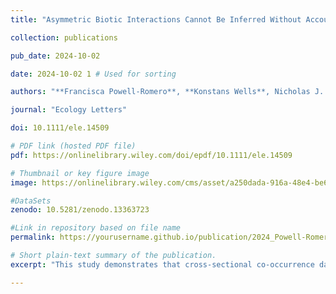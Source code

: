 ```yaml
---
title: "Asymmetric Biotic Interactions Cannot Be Inferred Without Accounting for Priority Effect"

collection: publications

pub_date: 2024-10-02

date: 2024-10-02 1 # Used for sorting 

authors: "**Francisca Powell-Romero**, **Konstans Wells**, Nicholas J. Clark"

journal: "Ecology Letters"

doi: 10.1111/ele.14509

# PDF link (hosted PDF file)
pdf: https://onlinelibrary.wiley.com/doi/epdf/10.1111/ele.14509

# Thumbnail or key figure image
image: https://onlinelibrary.wiley.com/cms/asset/a250dada-916a-48e4-be62-6e92d95d9967/ele14509-fig-0001-m.jpg

#DataSets
zenodo: 10.5281/zenodo.13363723

#Link in repository based on file name
permalink: https://yourusername.github.io/publication/2024_Powell-Romero_EcolLett  

# Short plain-text summary of the publication.
excerpt: "This study demonstrates that cross-sectional co-occurrence data alone are insufficient for reliably inferring asymmetric biotic interactions, especially due to the influence of priority effects (the order in which species colonize habitats). Through simulation experiments, it shows that sampling designs which incorporate information on colonisation history can more accurately detect these directional interactions, and it emphasizes caution when interpreting biotic interaction relationships from standard co-occurrence datasets."

---
```











